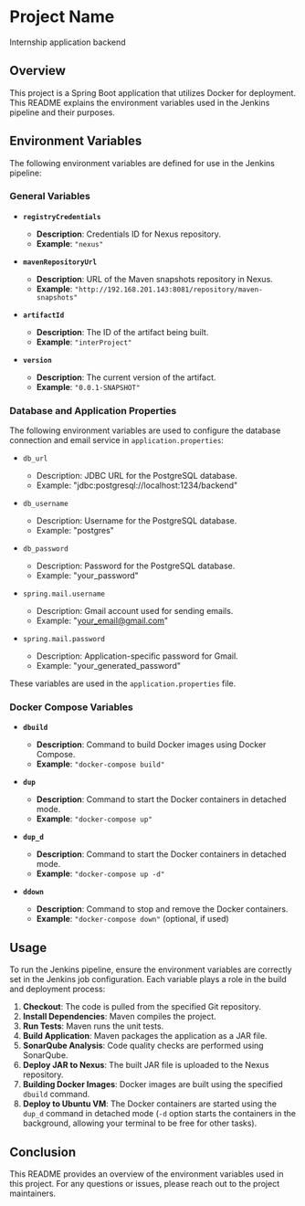 # Project Name
Internship application backend 
## Overview

This project is a Spring Boot application that utilizes Docker for deployment. This README explains the environment variables used in the Jenkins pipeline and their purposes.

## Environment Variables

The following environment variables are defined for use in the Jenkins pipeline:

### General Variables

- **`registryCredentials`**
    - **Description**: Credentials ID for Nexus repository.
    - **Example**: `"nexus"`

- **`mavenRepositoryUrl`**
    - **Description**: URL of the Maven snapshots repository in Nexus.
    - **Example**: `"http://192.168.201.143:8081/repository/maven-snapshots"`

- **`artifactId`**
    - **Description**: The ID of the artifact being built.
    - **Example**: `"interProject"`

- **`version`**
    - **Description**: The current version of the artifact.
    - **Example**: `"0.0.1-SNAPSHOT"`

### Database and Application Properties

The following environment variables are used to configure the database connection and email service in `application.properties`:

- `db_url`
    - Description: JDBC URL for the PostgreSQL database.
    - Example: "jdbc:postgresql://localhost:1234/backend"

- `db_username`
    - Description: Username for the PostgreSQL database.
    - Example: "postgres"

- `db_password`
    - Description: Password for the PostgreSQL database.
    - Example: "your_password"

- `spring.mail.username`
    - Description: Gmail account used for sending emails.
    - Example: "your_email@gmail.com"

- `spring.mail.password`
    - Description: Application-specific password for Gmail.
    - Example: "your_generated_password"

These variables are used in the `application.properties` file.

### Docker Compose Variables

- **`dbuild`**
    - **Description**: Command to build Docker images using Docker Compose.
    - **Example**: `"docker-compose build"`

- **`dup`**
    - **Description**: Command to start the Docker containers in detached mode.
    - **Example**: `"docker-compose up"`

- **`dup_d`**
    - **Description**: Command to start the Docker containers in detached mode.
    - **Example**: `"docker-compose up -d"`

- **`ddown`**
    - **Description**: Command to stop and remove the Docker containers.
    - **Example**: `"docker-compose down"` (optional, if used)

## Usage

To run the Jenkins pipeline, ensure the environment variables are correctly set in the Jenkins job configuration. Each variable plays a role in the build and deployment process:

1. **Checkout**: The code is pulled from the specified Git repository.
2. **Install Dependencies**: Maven compiles the project.
3. **Run Tests**: Maven runs the unit tests.
4. **Build Application**: Maven packages the application as a JAR file.
5. **SonarQube Analysis**: Code quality checks are performed using SonarQube.
6. **Deploy JAR to Nexus**: The built JAR file is uploaded to the Nexus repository.
7. **Building Docker Images**: Docker images are built using the specified `dbuild` command.
8. **Deploy to Ubuntu VM**: The Docker containers are started using the `dup_d` command in detached mode (`-d` option starts the containers in the background, allowing your terminal to be free for other tasks).

## Conclusion

This README provides an overview of the environment variables used in this project. For any questions or issues, please reach out to the project maintainers.
